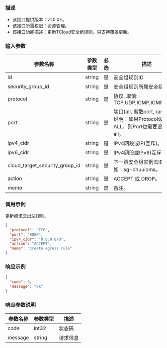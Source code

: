### 描述

- 该接口提供版本：v1.0.0+。
- 该接口所需权限：资源管理。
- 该接口功能描述：更新TCloud安全组规则，只支持覆盖更新。

### 输入参数

| 参数名称                           | 参数类型      | 必选 | 描述                                                         |
|--------------------------------|-----------| ---- | ------------------------------------------------------------ |
| id                             | string    | 是   | 安全组规则ID                 |
| security_group_id              | string    | 是   | 安全组规则所属安全组ID                                       |
| protocol                       | string    | 是   | 协议, 取值: TCP,UDP,ICMP,ICMPv6,ALL                          |
| port                           | string    | 是   | 端口(all, 离散port, range)。 说明：如果Protocol设置为ALL，则Port也需要设置为all。 |
| ipv4_cidr                      | string    | 是   | IPv4网段或IP(互斥)。                                         |
| ipv6_cidr                      | string    | 是   | IPv4网段或IPv6(互斥)。                                       |
| cloud_target_security_group_id | string    | 是   | 下一跳安全组实例云ID，例如：sg-ohuuioma。                    |
| action                         | string    | 是   | ACCEPT 或 DROP。                                             |
| memo                           | string    | 是   | 备注。                                                       |

### 调用示例

更新腾讯云出站规则。

```json
{
  "protocol": "TCP",
  "port": "8080",
  "ipv4_cidr": "0.0.0.0/0",
  "action": "ACCEPT",
  "memo": "create egress rule"
}
```

### 响应示例

```json
{
  "code": 0,
  "message": "ok"
}
```

### 响应参数说明

| 参数名称    | 参数类型   | 描述   |
|---------|--------|------|
| code    | int32  | 状态码  |
| message | string | 请求信息 |
